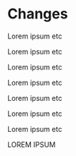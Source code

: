 # Changes

Lorem ipsum etc

Lorem ipsum etc

Lorem ipsum etc

Lorem ipsum etc

Lorem ipsum etc

Lorem ipsum etc

Lorem ipsum etc


LOREM IPSUM